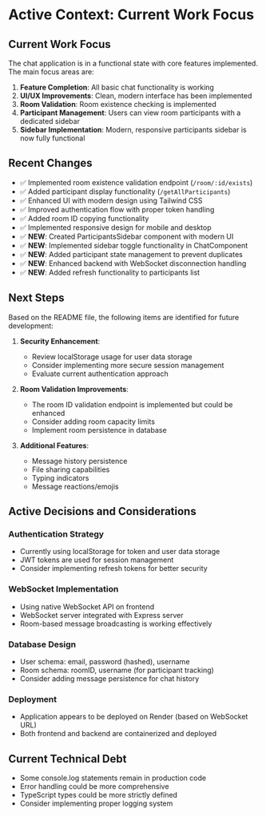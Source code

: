 # Active Context: Current Work Focus

## Current Work Focus
The chat application is in a functional state with core features implemented. The main focus areas are:

1. **Feature Completion**: All basic chat functionality is working
2. **UI/UX Improvements**: Clean, modern interface has been implemented
3. **Room Validation**: Room existence checking is implemented
4. **Participant Management**: Users can view room participants with a dedicated sidebar
5. **Sidebar Implementation**: Modern, responsive participants sidebar is now fully functional

## Recent Changes
- ✅ Implemented room existence validation endpoint (`/room/:id/exists`)
- ✅ Added participant display functionality (`/getAllParticipants`)
- ✅ Enhanced UI with modern design using Tailwind CSS
- ✅ Improved authentication flow with proper token handling
- ✅ Added room ID copying functionality
- ✅ Implemented responsive design for mobile and desktop
- ✅ **NEW**: Created ParticipantsSidebar component with modern UI
- ✅ **NEW**: Implemented sidebar toggle functionality in ChatComponent
- ✅ **NEW**: Added participant state management to prevent duplicates
- ✅ **NEW**: Enhanced backend with WebSocket disconnection handling
- ✅ **NEW**: Added refresh functionality to participants list

## Next Steps
Based on the README file, the following items are identified for future development:

1. **Security Enhancement**: 
   - Review localStorage usage for user data storage
   - Consider implementing more secure session management
   - Evaluate current authentication approach

2. **Room Validation Improvements**:
   - The room ID validation endpoint is implemented but could be enhanced
   - Consider adding room capacity limits
   - Implement room persistence in database

3. **Additional Features**:
   - Message history persistence
   - File sharing capabilities
   - Typing indicators
   - Message reactions/emojis

## Active Decisions and Considerations

### Authentication Strategy
- Currently using localStorage for token and user data storage
- JWT tokens are used for session management
- Consider implementing refresh tokens for better security

### WebSocket Implementation
- Using native WebSocket API on frontend
- WebSocket server integrated with Express server
- Room-based message broadcasting is working effectively

### Database Design
- User schema: email, password (hashed), username
- Room schema: roomID, username (for participant tracking)
- Consider adding message persistence for chat history

### Deployment
- Application appears to be deployed on Render (based on WebSocket URL)
- Both frontend and backend are containerized and deployed

## Current Technical Debt
- Some console.log statements remain in production code
- Error handling could be more comprehensive
- TypeScript types could be more strictly defined
- Consider implementing proper logging system
